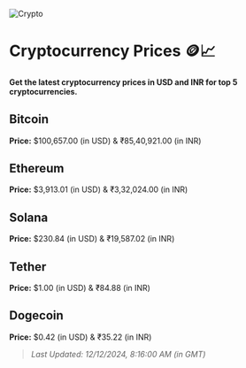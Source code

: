 
![Crypto](https://www.techguide.com.au/wp-content/uploads/2020/11/crypto3.jpeg)

# Cryptocurrency Prices 🪙📈

#### Get the latest cryptocurrency prices in USD and INR for top 5 cryptocurrencies.

## Bitcoin

**Price:** $100,657.00 (in USD) & ₹85,40,921.00 (in INR)

## Ethereum

**Price:** $3,913.01 (in USD) & ₹3,32,024.00 (in INR)

## Solana

**Price:** $230.84 (in USD) & ₹19,587.02 (in INR)

## Tether

**Price:** $1.00 (in USD) & ₹84.88 (in INR)

## Dogecoin

**Price:** $0.42 (in USD) & ₹35.22 (in INR)

> _Last Updated: 12/12/2024, 8:16:00 AM (in GMT)_

